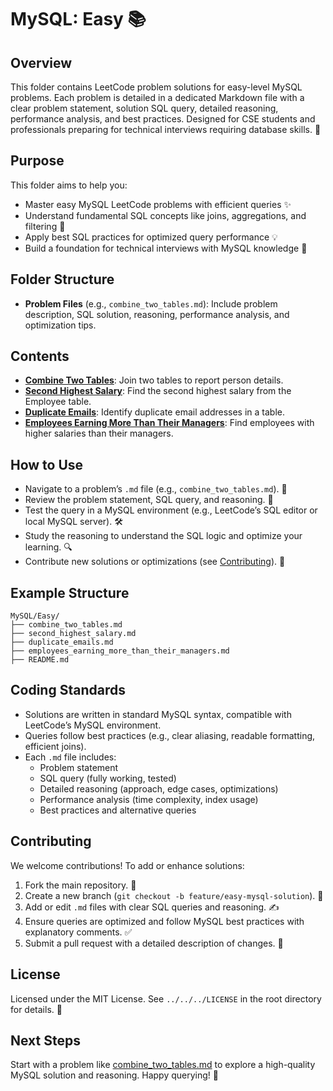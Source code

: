 # MySQL: Easy 📚

## Overview
This folder contains LeetCode problem solutions for easy-level MySQL problems. Each problem is detailed in a dedicated Markdown file with a clear problem statement, solution SQL query, detailed reasoning, performance analysis, and best practices. Designed for CSE students and professionals preparing for technical interviews requiring database skills. 🚀

## Purpose
This folder aims to help you:
- Master easy MySQL LeetCode problems with efficient queries ✨
- Understand fundamental SQL concepts like joins, aggregations, and filtering 🧠
- Apply best SQL practices for optimized query performance 💡
- Build a foundation for technical interviews with MySQL knowledge 🎯

## Folder Structure
- **Problem Files** (e.g., `combine_two_tables.md`): Include problem description, SQL solution, reasoning, performance analysis, and optimization tips.

## Contents
- **[Combine Two Tables](./combine_two_tables.md)**: Join two tables to report person details.
- **[Second Highest Salary](./second_highest_salary.md)**: Find the second highest salary from the Employee table.
- **[Duplicate Emails](./duplicate_emails.md)**: Identify duplicate email addresses in a table.
- **[Employees Earning More Than Their Managers](./employees_earning_more_than_their_managers.md)**: Find employees with higher salaries than their managers.

## How to Use
- Navigate to a problem’s `.md` file (e.g., `combine_two_tables.md`). 📂
- Review the problem statement, SQL query, and reasoning. 📝
- Test the query in a MySQL environment (e.g., LeetCode’s SQL editor or local MySQL server). 🛠️
- Study the reasoning to understand the SQL logic and optimize your learning. 🔍
- Contribute new solutions or optimizations (see [Contributing](#contributing)). 🤗

## Example Structure
```
MySQL/Easy/
├── combine_two_tables.md
├── second_highest_salary.md
├── duplicate_emails.md
├── employees_earning_more_than_their_managers.md
├── README.md
```

## Coding Standards
- Solutions are written in standard MySQL syntax, compatible with LeetCode’s MySQL environment.
- Queries follow best practices (e.g., clear aliasing, readable formatting, efficient joins).
- Each `.md` file includes:
  - Problem statement
  - SQL query (fully working, tested)
  - Detailed reasoning (approach, edge cases, optimizations)
  - Performance analysis (time complexity, index usage)
  - Best practices and alternative queries

## Contributing
We welcome contributions! To add or enhance solutions:
1. Fork the main repository. 🍴
2. Create a new branch (`git checkout -b feature/easy-mysql-solution`). 🌿
3. Add or edit `.md` files with clear SQL queries and reasoning. ✍️
4. Ensure queries are optimized and follow MySQL best practices with explanatory comments. ✅
5. Submit a pull request with a detailed description of changes. 🚀

## License
Licensed under the MIT License. See `../../../LICENSE` in the root directory for details. 📜

## Next Steps
Start with a problem like [combine_two_tables.md](./combine_two_tables.md) to explore a high-quality MySQL solution and reasoning. Happy querying! 🌟